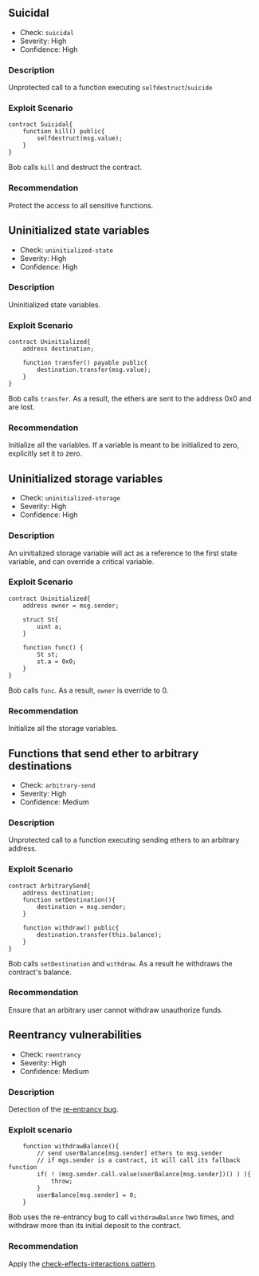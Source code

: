 ## Suicidal
* Check: `suicidal`
* Severity: High
* Confidence: High

### Description
Unprotected call to a function executing `selfdestruct`/`suicide` 

### Exploit Scenario
```solidity
contract Suicidal{
    function kill() public{
        selfdestruct(msg.value);
    }
}
```
Bob calls `kill` and destruct the contract.

### Recommendation
Protect the access to all sensitive functions.



## Uninitialized state variables	
* Check: `uninitialized-state`
* Severity: High
* Confidence: High

### Description
Uninitialized state variables.

### Exploit Scenario
```solidity
contract Uninitialized{
    address destination;

    function transfer() payable public{
        destination.transfer(msg.value);
    }
}
```
Bob calls `transfer`. As a result, the ethers are sent to the address 0x0 and are lost.

### Recommendation
Initialize all the variables. If a variable is meant to be initialized to zero, explicitly set it to zero.


## Uninitialized storage variables	
* Check: `uninitialized-storage`
* Severity: High
* Confidence: High

### Description
An uinitialized storage variable will act as a reference to the first state variable, and can override a critical variable.

### Exploit Scenario
```solidity
contract Uninitialized{
    address owner = msg.sender;

    struct St{
        uint a;
    }

    function func() {
        St st;
        st.a = 0x0;
    }    
}
```
Bob calls `func`. As a result, `owner` is override to 0.

### Recommendation
Initialize all the storage variables.

## Functions that send ether to arbitrary destinations	
* Check: `arbitrary-send`
* Severity: High
* Confidence: Medium

### Description
Unprotected call to a function executing sending ethers to an arbitrary address.

### Exploit Scenario
```solidity
contract ArbitrarySend{
    address destination;
    function setDestination(){
        destination = msg.sender; 
    }

    function withdraw() public{
        destination.transfer(this.balance);
    }
}
```
Bob calls `setDestination` and `withdraw`. As a result he withdraws the contract's balance.

### Recommendation
Ensure that an arbitrary user cannot withdraw unauthorize funds.


## Reentrancy vulnerabilities	
* Check: `reentrancy`
* Severity: High
* Confidence: Medium

### Description
Detection of the [re-entrancy bug](https://github.com/trailofbits/not-so-smart-contracts/tree/master/reentrancy).

### Exploit scenario
```solidity
    function withdrawBalance(){
        // send userBalance[msg.sender] ethers to msg.sender
        // if mgs.sender is a contract, it will call its fallback function
        if( ! (msg.sender.call.value(userBalance[msg.sender])() ) ){
            throw;
        }
        userBalance[msg.sender] = 0;
    }   
```

Bob uses the re-entrancy bug to call `withdrawBalance` two times, and withdraw more than its initial deposit to the contract.

### Recommendation
Apply the [check-effects-interactions pattern](http://solidity.readthedocs.io/en/v0.4.21/security-considerations.html#re-entrancy).